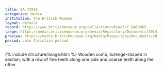 ```yaml
---
title: EA.71918
categories: Nubia
institution: The British Museum
layout: default
record: https://www.britishmuseum.org/collection/object/Y_EA69065
large: https://media.britishmuseum.org/media/Repository/Documents/2014_11/5_10/3c9b2af5_d53d_4593_8553_a3da00b5139c/mid_01189061_001.jpg
preview: https://media.britishmuseum.org/media/Repository/Documents/2014_11/5_10/3c9b2af5_d53d_4593_8553_a3da00b5139c/small_01189061_001.jpg
period: Late Christian period
---
```

{% include structure/image.html %}
Wooden comb, lozenge-shaped in section, with a row of fine teeth along one side and coarse teeth along the other.
